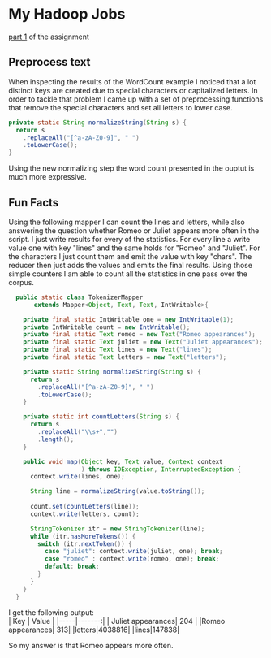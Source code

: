 # My Hadoop Jobs

[part 1](https://rubigdata.github.io/bigdata-blog-2021-joshdev-de/assignment-02-setup) of the assignment

## Preprocess text
When inspecting the results of the WordCount example I noticed that a lot distinct keys are created due to special characters or capitalized letters. In order to tackle that problem I came up with a set of preprocessing functions that remove the special characters and set all letters to lower case.

```java
private static String normalizeString(String s) {
  return s
    .replaceAll("[^a-zA-Z0-9]", " ")
    .toLowerCase();
}
```
Using the new normalizing step the word count presented in the ouptut is much more expressive.

## Fun Facts

Using the following mapper I can count the lines and letters, while also answering the question whether Romeo or Juliet appears more often in the script.
I just write results for every of the statistics. For every line a write value one with key "lines" and the same holds for "Romeo" and "Juliet". For the characters I just count them and emit the value with key "chars". The reducer then just adds the values and emits the final results. Using those simple counters I am able to count all the statistics in one pass over the corpus.

```java
  public static class TokenizerMapper
       extends Mapper<Object, Text, Text, IntWritable>{

    private final static IntWritable one = new IntWritable(1);
    private IntWritable count = new IntWritable();
    private final static Text romeo = new Text("Romeo appearances");
    private final static Text juliet = new Text("Juliet appearances");
    private final static Text lines = new Text("lines");
    private final static Text letters = new Text("letters");

    private static String normalizeString(String s) {
      return s
        .replaceAll("[^a-zA-Z0-9]", " ")
        .toLowerCase();
    }

    private static int countLetters(String s) {
      return s
        .replaceAll("\\s+","")
        .length();
    }

    public void map(Object key, Text value, Context context
                    ) throws IOException, InterruptedException {
      context.write(lines, one);

      String line = normalizeString(value.toString());
      
      count.set(countLetters(line));
      context.write(letters, count);

      StringTokenizer itr = new StringTokenizer(line);
      while (itr.hasMoreTokens()) {
        switch (itr.nextToken()) {
          case "juliet": context.write(juliet, one); break;
          case "romeo" : context.write(romeo, one); break;
          default: break;
        }
      }
    }
  }
```

I get the following output:  
| Key | Value |
|-----|-------:|
| Juliet appearances| 204 |
|Romeo appearances| 313|
|letters|4038816|
|lines|147838|

So my answer is that Romeo appears more often.

